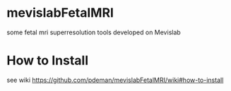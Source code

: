 # mevislabFetalMRI
some fetal mri superresolution tools developed on Mevislab

# How to Install

see wiki https://github.com/pdeman/mevislabFetalMRI/wiki#how-to-install
